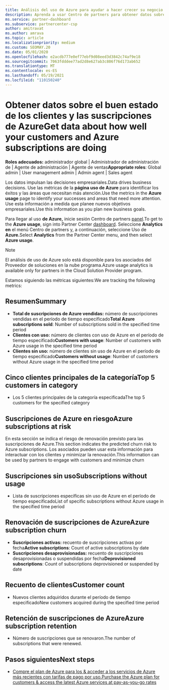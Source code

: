 ```yaml
---
title: Análisis del uso de Azure para ayudar a hacer crecer su negocio
description: Aprenda a usar Centro de partners para obtener datos sobre el uso de las suscripciones de Azure de los clientes. Los datos incluyen suscripciones vendidas, en riesgo y en uso.
ms.service: partner-dashboard
ms.subservice: partnercenter-csp
author: amitravat
ms.author: amrava
ms.topic: article
ms.localizationpriority: medium
ms.custom: SEOMAY.20
ms.date: 05/01/2020
ms.openlocfilehash: e2acdb777e0ef77ebf9d08eed3d3842c74af9e18
ms.sourcegitcommit: 7063fdddee77ad2d8e627ab3c806f76d173ab652
ms.translationtype: MT
ms.contentlocale: es-ES
ms.lasthandoff: 05/19/2021
ms.locfileid: "110150240"
---
```

# <a name="get-data-about-how-well-your-customers-and-azure-subscriptions-are-doing"></a><span data-ttu-id="8e3ed-104">Obtener datos sobre el buen estado de los clientes y las suscripciones de Azure</span><span class="sxs-lookup"><span data-stu-id="8e3ed-104">Get data about how well your customers and Azure subscriptions are doing</span></span>



<span data-ttu-id="8e3ed-105">**Roles adecuados:** administrador global | Administrador de administración de | Agente de administración | Agente de ventas</span><span class="sxs-lookup"><span data-stu-id="8e3ed-105">**Appropriate roles**: Global admin | User management admin | Admin agent | Sales agent</span></span>

<span data-ttu-id="8e3ed-106">Los datos impulsan las decisiones empresariales.</span><span class="sxs-lookup"><span data-stu-id="8e3ed-106">Data drives business decisions.</span></span> <span data-ttu-id="8e3ed-107">Use las métricas de la **página uso de Azure** para identificar los éxitos y las áreas que necesitan más atención.</span><span class="sxs-lookup"><span data-stu-id="8e3ed-107">Use the metrics in the **Azure usage** page to identify your successes and areas that need more attention.</span></span> <span data-ttu-id="8e3ed-108">Use esta información a medida que planee nuevos objetivos empresariales.</span><span class="sxs-lookup"><span data-stu-id="8e3ed-108">Use this information as you plan new business goals.</span></span>

<span data-ttu-id="8e3ed-109">Para llegar al uso **de Azure,** inicie sesión Centro de partners [panel](https://partner.microsoft.com/dashboard).</span><span class="sxs-lookup"><span data-stu-id="8e3ed-109">To get to the **Azure usage**, sign into Partner Center [dashboard](https://partner.microsoft.com/dashboard).</span></span> <span data-ttu-id="8e3ed-110">Seleccione **Analytics en** el menú Centro de partners y, a continuación, seleccione Uso de **Azure.**</span><span class="sxs-lookup"><span data-stu-id="8e3ed-110">Select **Analytics** from the Partner Center menu, and then select **Azure usage**.</span></span>

> [!NOTE]
> <span data-ttu-id="8e3ed-111">El análisis de uso de Azure solo está disponible para los asociados del Proveedor de soluciones en la nube programa.</span><span class="sxs-lookup"><span data-stu-id="8e3ed-111">Azure usage analytics is available only for partners in the Cloud Solution Provider program.</span></span>

<span data-ttu-id="8e3ed-112">Estamos siguiendo las métricas siguientes:</span><span class="sxs-lookup"><span data-stu-id="8e3ed-112">We are tracking the following metrics:</span></span>

## <a name="summary"></a><span data-ttu-id="8e3ed-113">Resumen</span><span class="sxs-lookup"><span data-stu-id="8e3ed-113">Summary</span></span>

- <span data-ttu-id="8e3ed-114">**Total de suscripciones de Azure vendidas:** número de suscripciones vendidas en el período de tiempo especificado</span><span class="sxs-lookup"><span data-stu-id="8e3ed-114">**Total Azure subscriptions sold**: Number of subscriptions sold in the specified time period</span></span>  
- <span data-ttu-id="8e3ed-115">**Clientes con uso:** número de clientes con uso de Azure en el período de tiempo especificado</span><span class="sxs-lookup"><span data-stu-id="8e3ed-115">**Customers with usage**: Number of customers with Azure usage in the specified time period</span></span>  
- <span data-ttu-id="8e3ed-116">**Clientes sin uso:** número de clientes sin uso de Azure en el período de tiempo especificado</span><span class="sxs-lookup"><span data-stu-id="8e3ed-116">**Customers without usage**: Number of customers without Azure usage in the specified time period</span></span>  

## <a name="top-5-customers-in-category"></a><span data-ttu-id="8e3ed-117">Cinco clientes principales de la categoría</span><span class="sxs-lookup"><span data-stu-id="8e3ed-117">Top 5 customers in category</span></span>

- <span data-ttu-id="8e3ed-118">Los 5 clientes principales de la categoría especificada</span><span class="sxs-lookup"><span data-stu-id="8e3ed-118">The top 5 customers for the specified category</span></span>  

## <a name="azure-subscriptions-at-risk"></a><span data-ttu-id="8e3ed-119">Suscripciones de Azure en riesgo</span><span class="sxs-lookup"><span data-stu-id="8e3ed-119">Azure subscriptions at risk</span></span>

<span data-ttu-id="8e3ed-120">En esta sección se indica el riesgo de renovación previsto para las suscripciones de Azure.</span><span class="sxs-lookup"><span data-stu-id="8e3ed-120">This section indicates the predicted churn risk to Azure subscriptions.</span></span> <span data-ttu-id="8e3ed-121">Los asociados pueden usar esta información para interactuar con los clientes y minimizar la renovación.</span><span class="sxs-lookup"><span data-stu-id="8e3ed-121">This information can be used by partners to engage with customers and minimize churn</span></span>

## <a name="subscriptions-without-usage"></a><span data-ttu-id="8e3ed-122">Suscripciones sin uso</span><span class="sxs-lookup"><span data-stu-id="8e3ed-122">Subscriptions without usage</span></span>

- <span data-ttu-id="8e3ed-123">Lista de suscripciones específicas sin uso de Azure en el período de tiempo especificado</span><span class="sxs-lookup"><span data-stu-id="8e3ed-123">List of specific subscriptions without Azure usage in the specified time period</span></span>  

## <a name="azure-subscription-churn"></a><span data-ttu-id="8e3ed-124">Renovación de suscripciones de Azure</span><span class="sxs-lookup"><span data-stu-id="8e3ed-124">Azure subscription churn</span></span>

- <span data-ttu-id="8e3ed-125">**Suscripciones activas:** recuento de suscripciones activas por fecha</span><span class="sxs-lookup"><span data-stu-id="8e3ed-125">**Active subscriptions**: Count of active subscriptions by date</span></span>  
- <span data-ttu-id="8e3ed-126">**Suscripciones desaprovisionadas:** recuento de suscripciones desaprovisionadas o suspendidas por fecha</span><span class="sxs-lookup"><span data-stu-id="8e3ed-126">**Deprovisioned subscriptions**: Count of subscriptions deprovisioned or suspended by date</span></span>  

## <a name="customer-count"></a><span data-ttu-id="8e3ed-127">Recuento de clientes</span><span class="sxs-lookup"><span data-stu-id="8e3ed-127">Customer count</span></span>

- <span data-ttu-id="8e3ed-128">Nuevos clientes adquiridos durante el período de tiempo especificado</span><span class="sxs-lookup"><span data-stu-id="8e3ed-128">New customers acquired during the specified time period</span></span>  

## <a name="azure-subscription-retention"></a><span data-ttu-id="8e3ed-129">Retención de suscripciones de Azure</span><span class="sxs-lookup"><span data-stu-id="8e3ed-129">Azure subscription retention</span></span>

- <span data-ttu-id="8e3ed-130">Número de suscripciones que se renovaron.</span><span class="sxs-lookup"><span data-stu-id="8e3ed-130">The number of subscriptions that were renewed.</span></span>

 ## <a name="next-steps"></a><span data-ttu-id="8e3ed-131">Pasos siguientes</span><span class="sxs-lookup"><span data-stu-id="8e3ed-131">Next steps</span></span>

- [<span data-ttu-id="8e3ed-132">Compre el plan de Azure para los & acceder a los servicios de Azure más recientes con tarifas de pago por uso.</span><span class="sxs-lookup"><span data-stu-id="8e3ed-132">Purchase the Azure plan for customers & access the latest Azure services at pay-as-you-go rates</span></span>](purchase-azure-plan.md)
